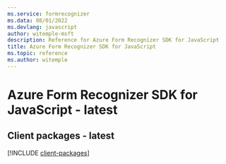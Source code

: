 ```yaml
---
ms.service: formrecognizer
ms.data: 08/01/2022
ms.devlang: javascript
author: witemple-msft
description: Reference for Azure Form Recognizer SDK for JavaScript
title: Azure Form Recognizer SDK for JavaScript
ms.topic: reference
ms.author: witemple
---
```

# Azure Form Recognizer SDK for JavaScript - latest

## Client packages - latest
[!INCLUDE [client-packages](form-recognizer-client-index.md)]